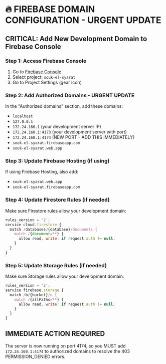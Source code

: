 # 🔥 FIREBASE DOMAIN CONFIGURATION - URGENT UPDATE

## **CRITICAL: Add New Development Domain to Firebase Console**

### **Step 1: Access Firebase Console**
1. Go to [Firebase Console](https://console.firebase.google.com/)
2. Select project: `souk-el-syarat`
3. Go to Project Settings (gear icon)

### **Step 2: Add Authorized Domains - URGENT UPDATE**
In the "Authorized domains" section, add these domains:
- `localhost`
- `127.0.0.1`
- `172.24.160.1` (your development server IP)
- `172.24.160.1:4173` (your development server with port)
- `172.24.160.1:4174` (NEW PORT - ADD THIS IMMEDIATELY)
- `souk-el-syarat.firebaseapp.com`
- `souk-el-syarat.web.app`

### **Step 3: Update Firebase Hosting (if using)**
If using Firebase Hosting, also add:
- `souk-el-syarat.web.app`
- `souk-el-syarat.firebaseapp.com`

### **Step 4: Update Firestore Rules (if needed)**
Make sure Firestore rules allow your development domain:
```javascript
rules_version = '2';
service cloud.firestore {
  match /databases/{database}/documents {
    match /{document=**} {
      allow read, write: if request.auth != null;
    }
  }
}
```

### **Step 5: Update Storage Rules (if needed)**
Make sure Storage rules allow your development domain:
```javascript
rules_version = '2';
service firebase.storage {
  match /b/{bucket}/o {
    match /{allPaths=**} {
      allow read, write: if request.auth != null;
    }
  }
}
```

## **IMMEDIATE ACTION REQUIRED**
The server is now running on port 4174, so you MUST add `172.24.160.1:4174` to authorized domains to resolve the 403 PERMISSION_DENIED errors.
